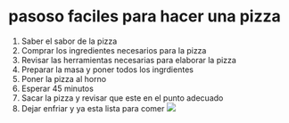 # pasoso faciles para hacer una pizza

1. Saber el sabor de la pizza
2. Comprar los ingredientes necesarios para la pizza
3. Revisar las herramientas necesarias para elaborar la pizza
4. Preparar la masa y poner todos los ingrdientes
5. Poner la pizza al horno
6. Esperar 45 minutos
7. Sacar la pizza y revisar que este en el punto adecuado
8. Dejar enfriar y ya esta lista para comer
   ![](https://www.saborusa.com/ni/wp-content/uploads/sites/19/2019/11/Animate-a-disfrutar-una-deliciosa-pizza-de-salchicha-Foto-destacada.png)
